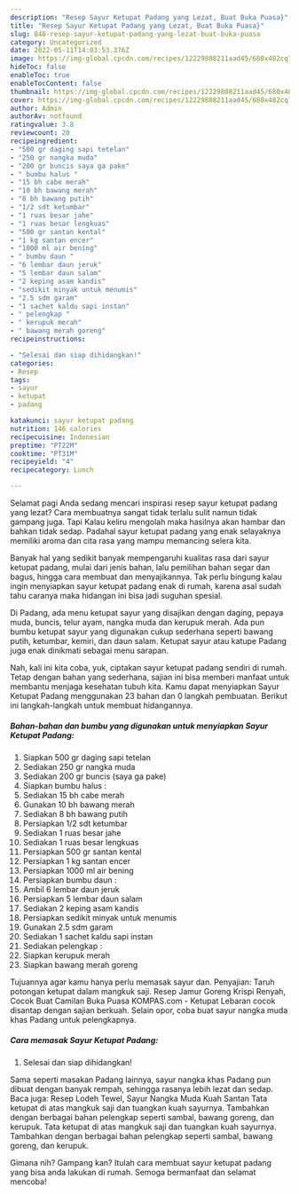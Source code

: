 ```yaml
---
description: "Resep Sayur Ketupat Padang yang Lezat, Buat Buka Puasa}"
title: "Resep Sayur Ketupat Padang yang Lezat, Buat Buka Puasa}"
slug: 848-resep-sayur-ketupat-padang-yang-lezat-buat-buka-puasa
category: Uncategorized
date: 2022-05-11T14:03:53.376Z
image: https://img-global.cpcdn.com/recipes/12229808211aad45/680x482cq70/sayur-ketupat-padang-foto-resep-utama.jpg
hideToc: false
enableToc: true
enableTocContent: false
thumbnail: https://img-global.cpcdn.com/recipes/12229808211aad45/680x482cq70/sayur-ketupat-padang-foto-resep-utama.jpg
cover: https://img-global.cpcdn.com/recipes/12229808211aad45/680x482cq70/sayur-ketupat-padang-foto-resep-utama.jpg
author: Admin
authorAv: notfound
ratingvalue: 3.8
reviewcount: 20
recipeingredient:
- "500 gr daging sapi tetelan"
- "250 gr nangka muda"
- "200 gr buncis saya ga pake"
- " bumbu halus "
- "15 bh cabe merah"
- "10 bh bawang merah"
- "8 bh bawang putih"
- "1/2 sdt ketumbar"
- "1 ruas besar jahe"
- "1 ruas besar lengkuas"
- "500 gr santan kental"
- "1 kg santan encer"
- "1000 ml air bening"
- " bumbu daun "
- "6 lembar daun jeruk"
- "5 lembar daun salam"
- "2 keping asam kandis"
- "sedikit minyak untuk menumis"
- "2.5 sdm garam"
- "1 sachet kaldu sapi instan"
- " pelengkap "
- " kerupuk merah"
- " bawang merah goreng"
recipeinstructions:

- "Selesai dan siap dihidangkan!"
categories:
- Resep
tags:
- sayur
- ketupat
- padang

katakunci: sayur ketupat padang 
nutrition: 146 calories
recipecuisine: Indonesian
preptime: "PT22M"
cooktime: "PT31M"
recipeyield: "4"
recipecategory: Lunch

---
```



Selamat pagi Anda sedang mencari inspirasi resep sayur ketupat padang yang lezat? Cara membuatnya sangat tidak terlalu sulit namun tidak gampang juga. Tapi Kalau keliru mengolah maka hasilnya akan hambar dan bahkan tidak sedap. Padahal sayur ketupat padang yang enak selayaknya memiliki aroma dan cita rasa yang mampu memancing selera kita.


Banyak hal yang sedikit banyak mempengaruhi kualitas rasa dari sayur ketupat padang, mulai dari jenis bahan, lalu pemilihan bahan segar dan bagus, hingga cara membuat dan menyajikannya. Tak perlu bingung kalau ingin menyiapkan sayur ketupat padang enak di rumah, karena asal sudah tahu caranya maka hidangan ini bisa jadi suguhan spesial.

Di Padang, ada menu ketupat sayur yang disajikan dengan daging, pepaya muda, buncis, telur ayam, nangka muda dan kerupuk merah. Ada pun bumbu ketupat sayur yang digunakan cukup sederhana seperti bawang putih, ketumbar, kemiri, dan daun salam. Ketupat sayur atau katupe Padang juga enak dinikmati sebagai menu sarapan.


Nah, kali ini kita coba, yuk, ciptakan sayur ketupat padang sendiri di rumah. Tetap dengan bahan yang sederhana, sajian ini bisa memberi manfaat untuk membantu menjaga kesehatan tubuh kita. Kamu dapat menyiapkan Sayur Ketupat Padang menggunakan 23 bahan dan 0 langkah pembuatan. Berikut ini langkah-langkah untuk membuat hidangannya.

<!--inarticleads1-->

##### Bahan-bahan dan bumbu yang digunakan untuk menyiapkan Sayur Ketupat Padang:

1. Siapkan 500 gr daging sapi tetelan
1. Sediakan 250 gr nangka muda
1. Sediakan 200 gr buncis (saya ga pake)
1. Siapkan  bumbu halus :
1. Sediakan 15 bh cabe merah
1. Gunakan 10 bh bawang merah
1. Sediakan 8 bh bawang putih
1. Persiapkan 1/2 sdt ketumbar
1. Sediakan 1 ruas besar jahe
1. Sediakan 1 ruas besar lengkuas
1. Persiapkan 500 gr santan kental
1. Persiapkan 1 kg santan encer
1. Persiapkan 1000 ml air bening
1. Persiapkan  bumbu daun :
1. Ambil 6 lembar daun jeruk
1. Persiapkan 5 lembar daun salam
1. Sediakan 2 keping asam kandis
1. Persiapkan sedikit minyak untuk menumis
1. Gunakan 2.5 sdm garam
1. Sediakan 1 sachet kaldu sapi instan
1. Sediakan  pelengkap :
1. Siapkan  kerupuk merah
1. Siapkan  bawang merah goreng


Tujuannya agar kamu hanya perlu memasak sayur dan. Penyajian: Taruh potongan ketupat dalam mangkuk saji. Resep Jamur Goreng Krispi Renyah, Cocok Buat Camilan Buka Puasa KOMPAS.com - Ketupat Lebaran cocok disantap dengan sajian berkuah. Selain opor, coba buat sayur nangka muda khas Padang untuk pelengkapnya. 

<!--inarticleads2-->

##### Cara memasak Sayur Ketupat Padang:


1. Selesai dan siap dihidangkan!

Sama seperti masakan Padang lainnya, sayur nangka khas Padang pun dibuat dengan banyak rempah, sehingga rasanya lebih lezat dan sedap. Baca juga: Resep Lodeh Tewel, Sayur Nangka Muda Kuah Santan Tata ketupat di atas mangkuk saji dan tuangkan kuah sayurnya. Tambahkan dengan berbagai bahan pelengkap seperti sambal, bawang goreng, dan kerupuk. Tata ketupat di atas mangkuk saji dan tuangkan kuah sayurnya. Tambahkan dengan berbagai bahan pelengkap seperti sambal, bawang goreng, dan kerupuk. 

Gimana nih? Gampang kan? Itulah cara membuat sayur ketupat padang yang bisa anda lakukan di rumah. Semoga bermanfaat dan selamat mencoba!
